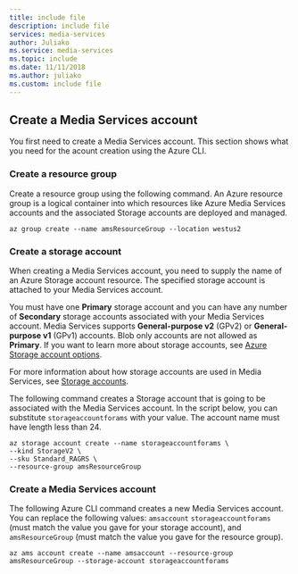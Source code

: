 ```yaml
---
title: include file
description: include file
services: media-services
author: Juliako
ms.service: media-services
ms.topic: include
ms.date: 11/11/2018
ms.author: juliako
ms.custom: include file
---
```


## Create a Media Services account

You first need to create a Media Services account. This section shows what you need for the acount creation using the Azure CLI.

### Create a resource group

Create a resource group using the following command. An Azure resource group is a logical container into which resources like Azure Media Services accounts and the associated Storage accounts are deployed and managed.

```azurecli
az group create --name amsResourceGroup --location westus2
```

### Create a storage account

When creating a Media Services account, you need to supply the name of an Azure Storage account resource. The specified storage account is attached to your Media Services account. 

You must have one **Primary** storage account and you can have  any number of **Secondary** storage accounts associated with your Media Services account. Media Services supports **General-purpose v2** (GPv2) or **General-purpose v1** (GPv1) accounts. Blob only accounts are not allowed as **Primary**. If you want to learn more about storage accounts, see [Azure Storage account options](../articles/storage/common/storage-account-options.md). 

For more information about how storage accounts are used in Media Services, see [Storage accounts](../articles/media-services/latest/storage-account-concept.md).

The following command creates a Storage account that is going to be associated with the Media Services account. In the script below, you can substitute `storageaccountforams` with your value. The account name must have length less than 24.

```azurecli
az storage account create --name storageaccountforams \  
--kind StorageV2 \
--sku Standard_RAGRS \
--resource-group amsResourceGroup
```

### Create a Media Services account

The following Azure CLI command creates a new Media Services account. You can replace the following values: `amsaccount`  `storageaccountforams` (must match the value you gave for your storage account), and `amsResourceGroup` (must match the value you gave for the resource group).

```azurecli
az ams account create --name amsaccount --resource-group amsResourceGroup --storage-account storageaccountforams
```
